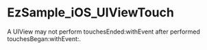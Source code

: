EzSample_iOS_UIViewTouch
========================

A UIView may not perform touchesEnded:withEvent after performed touchesBegan:withEvent:.